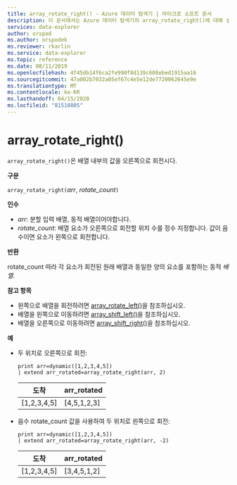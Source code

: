 ```yaml
---
title: array_rotate_right() - Azure 데이터 탐색기 | 마이크로 소프트 문서
description: 이 문서에서는 Azure 데이터 탐색기의 array_rotate_right()에 대해 설명합니다.
services: data-explorer
author: orspod
ms.author: orspodek
ms.reviewer: rkarlin
ms.service: data-explorer
ms.topic: reference
ms.date: 08/11/2019
ms.openlocfilehash: 4f45db14f6ca2fe990f8d139c608ebed1915aa16
ms.sourcegitcommit: 47a002b7032a05ef67c4e5e12de7720062645e9e
ms.translationtype: MT
ms.contentlocale: ko-KR
ms.lasthandoff: 04/15/2020
ms.locfileid: "81518805"
---
```

# <a name="array_rotate_right"></a>array_rotate_right()

`array_rotate_right()`은 배열 내부의 값을 오른쪽으로 회전시다.

**구문**

`array_rotate_right(`*arr*, *rotate_count*`)`

**인수**

* *arr*: 분할 입력 배열, 동적 배열이어야합니다.
* *rotate_count*: 배열 요소가 오른쪽으로 회전할 위치 수를 정수 지정합니다. 값이 음수이면 요소가 왼쪽으로 회전합니다.

**반환**

rotate_count 따라 각 요소가 회전된 원래 배열과 동일한 양의 요소를 포함하는 동적 *배열.*

**참고 항목**

* 왼쪽으로 배열을 회전하려면 [array_rotate_left()](array_rotate_leftfunction.md)을 참조하십시오.
* 배열을 왼쪽으로 이동하려면 [array_shift_left()](array_shift_leftfunction.md)을 참조하십시오.
* 배열을 오른쪽으로 이동하려면 [array_shift_right()](array_shift_rightfunction.md)을 참조하십시오.

**예**

* 두 위치로 오른쪽으로 회전:

    ```kusto
    print arr=dynamic([1,2,3,4,5]) 
    | extend arr_rotated=array_rotate_right(arr, 2)
    ```
    
    |도착|arr_rotated|
    |---|---|
    |[1,2,3,4,5]|[4,5,1,2,3]|

* 음수 rotate_count 값을 사용하여 두 위치로 왼쪽으로 회전:

    ```kusto
    print arr=dynamic([1,2,3,4,5]) 
    | extend arr_rotated=array_rotate_right(arr, -2)
    ```
    
    |도착|arr_rotated|
    |---|---|
    |[1,2,3,4,5]|[3,4,5,1,2]|